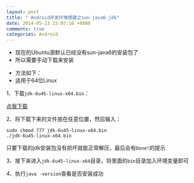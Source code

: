```yaml
---
layout: post
title: " Android开发环境搭建之sun-java6-jdk"
date: 2014-05-23 15:07:16 +0800
comments: true
categories: Android
---
```

* 现在的Ubuntu源默认已经没有sun-java6的安装包了
* 所以需要手动下载来安装

<!-- more -->
* 方法如下：
* 适用于64位Linux

1、下载`jdk-6u45-linux-x64.bin`：

[点我下载](http://pan.baidu.com/s/11MLHE)

2、将下载下来的文件放在任意位置，然后输入：
```
sudo chmod 777 jdk-6u45-linux-x64.bin
./jdk-6u45-linux-x64.bin
```
   只要下载的jdk安装包没有损坏就能正常解压，最后会有`Done!`的提示

3、接下来进入`jdk-6u45-linux-x64`目录，将里面的`bin`目录加入环境变量即可

4、执行`java -version`查看是否安装成功